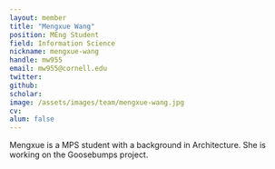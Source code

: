 ```yaml
---
layout: member
title: "Mengxue Wang"
position: MEng Student
field: Information Science
nickname: mengxue-wang
handle: mw955
email: mw955@cornell.edu
twitter: 
github: 
scholar: 
image: /assets/images/team/mengxue-wang.jpg
cv: 
alum: false
---
```


Mengxue is a MPS student with a background in Architecture. She is working on the Goosebumps project.
